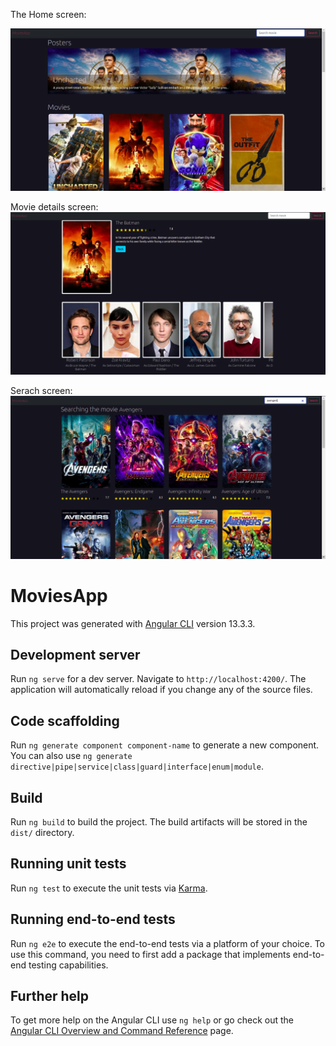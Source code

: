 The Home screen:

![tela1](https://github.com/JainePS/moviesApp/blob/Components/src/assets/tela1.png)

Movie details screen:
![tela2](https://github.com/JainePS/moviesApp/blob/Components/src/assets/tela2.png)

Serach screen:
![tela3](https://github.com/JainePS/moviesApp/blob/Components/src/assets/tela3.png)

# MoviesApp

This project was generated with [Angular CLI](https://github.com/angular/angular-cli) version 13.3.3.

## Development server

Run `ng serve` for a dev server. Navigate to `http://localhost:4200/`. The application will automatically reload if you change any of the source files.

## Code scaffolding

Run `ng generate component component-name` to generate a new component. You can also use `ng generate directive|pipe|service|class|guard|interface|enum|module`.

## Build

Run `ng build` to build the project. The build artifacts will be stored in the `dist/` directory.

## Running unit tests

Run `ng test` to execute the unit tests via [Karma](https://karma-runner.github.io).

## Running end-to-end tests

Run `ng e2e` to execute the end-to-end tests via a platform of your choice. To use this command, you need to first add a package that implements end-to-end testing capabilities.

## Further help

To get more help on the Angular CLI use `ng help` or go check out the [Angular CLI Overview and Command Reference](https://angular.io/cli) page.
